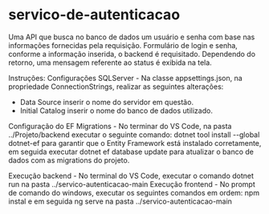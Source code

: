# servico-de-autenticacao
Uma API que busca no banco de dados um usuário e senha com base nas informações fornecidas pela requisição.
Formulário de login e senha, conforme a informação inserida, o backend é requisitado. Dependendo do retorno, uma mensagem referente ao status é exibida na tela.

Instruções:
Configurações SQLServer - Na classe appsettings.json, na propriedade ConnectionStrings, realizar as seguintes alterações:
- Data Source inserir o nome do servidor em questão.
- Initial Catalog inserir o nome do banco de dados utilizado.

Configuração do EF Migrations - No terminar do VS Code, na pasta ../Projeto/backend executar o seguinte comando: dotnet tool install --global dotnet-ef para garantir que o Entity Framework está instalado corretamente, em seguida executar dotnet ef database update para atualizar o banco de dados com as migrations do projeto.

Execução backend - No terminal do VS Code, executar o comando dotnet run na pasta ../servico-autenticacao-main 
Execução frontend - No prompt de comando do windows, executar os seguintes comandos em ordem: npm instal e em seguida ng serve na pasta ../servico-autenticacao-main 


